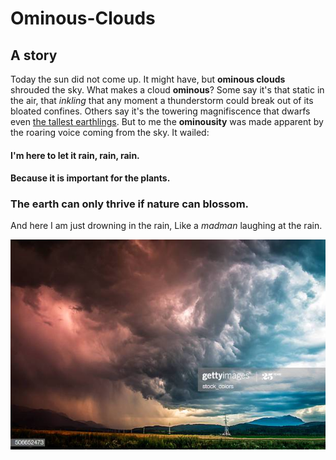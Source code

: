 # Ominous-Clouds

## A story

Today the sun did not come up. It might have, but **ominous clouds** shrouded the sky. What makes a cloud **ominous**? Some say it's that static in the air, that _inkling_ that any moment a thunderstorm could break out of its bloated confines. Others say it's the towering magnifiscence that dwarfs even [the tallest earthlings](https://en.wikipedia.org/wiki/Giraffe). But to me the **ominousity** was made apparent by the roaring voice coming from the sky. It wailed:

#### I'm here to let it rain, rain, rain.
#### Because it is important for the plants.
### The earth can only thrive if nature can blossom.

And here I am just drowning in the rain, 
Like a *madman* laughing at the rain.

![Ominous-Clouds](ominous-clouds.jpg)

